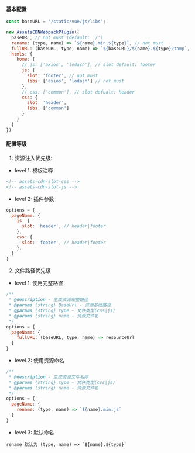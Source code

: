 #### 基本配置

```javascript
const baseURL = '/static/vue/js/libs';

new AssetsCDNWebpackPlugin({
  baseURL, // not must (default: '/')
  rename: (type, name) => `${name}.min.${type}`, // not must
  fullURL: (baseURL, type, name) => `${baseURL}/${name}.${type}?tamp`,
  htmls: {
    home: {
      // js: ['axios', 'lodash'], // slot default: footer
      js: {
        slot: 'footer', // not must
        libs: ['axios', 'lodash'] // not must
      },
      // css: ['common'], // slot defualt: header
      css: {
        slot: 'header',
        libs: ['common']
      }
    }
  }
})
```

#### 配置等级

1. 资源注入优先级:

- level 1: 模板注释
```html
<!-- assets-cdn-slot-css -->
<!-- assets-cdn-slot-js -->
```

- level 2: 插件参数
```javascript
options = {
  pageName: {
    js: {
      slot: 'header', // header|footer
    },
    css: {
      slot: 'footer', // header|footer
    },
  }
}
```

2. 文件路径优先级

- level 1: 使用完整路径
```javascript
/**
 * @description - 生成资源完整路径
 * @params {string} BaseUrl - 资源基础路径
 * @params {string} type - 文件类型(css|js)
 * @params {string} name - 资源文件名
 */
options = {
  pageName: {
    fullURL: (baseURL, type, name) => resourceUrl
  }
}
```

- level 2: 使用资源命名
```javascript
/**
 * @description - 生成资源文件名称
 * @params {string} type - 文件类型(css|js)
 * @params {string} name - 资源文件名
 */
options = {
  pageName: {
    rename: (type, name) => `${name}.min.js`
  }
}
```

- level 3: 默认命名
```
rename 默认为 (type, name) => `${name}.${type}`
```
